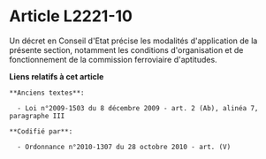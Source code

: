 # Article L2221-10

Un décret en Conseil d'Etat précise les modalités d'application de la présente section, notamment les conditions
d'organisation et de fonctionnement de la commission ferroviaire d'aptitudes.

**Liens relatifs à cet article**

	**Anciens textes**:

	  - Loi n°2009-1503 du 8 décembre 2009 - art. 2 (Ab), alinéa 7, paragraphe III

	**Codifié par**:

	  - Ordonnance n°2010-1307 du 28 octobre 2010 - art. (V)
